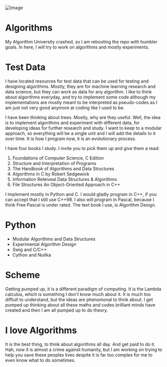 ![Image](https://miro.medium.com/max/1280/0*c01HmEWkfUR5z088.gif)
# Algorithms

My Algorithm University crashed, so I am rebooting the repo with humbler goals. In here, I will try to work on algorithms and mostly experiments. 

# Test Data

I have located resources for test data that can be used for testing and designing algorithms. Mostly, they are for machine learning research and data science, but they can work as data for any algorithm. I like to think about algorithms everyday, and try to implement some code although my implementations are mostly meant to be interpreted as pseudo-codes as I am just not very good anymore at coding like I used to be.

I have been thinking about trees. Mostly, why are they useful. Well, the idea is to implement algorithms and experiment with different data, for developing ideas for further research and study. I want to keep to a modular approach, so everything will be a single unit and I will add the details to it over time. It is how I program now, it is an evolutionary process.

I have four books I study. I invite you to pick them up and give them a read:
1) Foundations of Computer Science, C Edition
2) Structure and Interpretation of Programs
3) The Handbook of Algorithms and Data Structures
4) Algorithms in C by Robert Sedgewick
5) Information Reteiveal Data Structures & Algorithms
6) File Structures An Object-Oriented Approach in C++

I implement mostly in Python and C. I would gladly program in C++, if you can accept that I still use C++98. I also will program in Pascal, because I think Free Pascal is under rated. The text book I use, is Algorithm Design.

# Python

* Modular Algorithms and Data Structures
* Experimental Algorithm Design
* Swig and C/C++
* Cython and Nuitka

# Scheme

Getting pumped up, it is a different paradigm of computing. It is the Lambda calculus, which is something I don't know much about it. It is much too diffiult to understand, but the ideas are phenomonal to think about. I get pumped up thinking about all these maths and codes brilliant minds have created and then I am all pumped up to do theory. 

# I love Algorithms

It is the best thing, to think about algorithms all day. And get paid to do it. Hah, now it is almost a crime against humanity, but I am working on trying to help you save these peoples lives despite it is far too complex for me to even know what to do sometimes.
